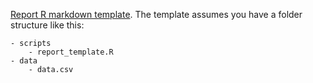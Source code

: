 [Report R markdown template](R/report_template.rmd). The template assumes you have a folder structure like this:

    - scripts
        - report_template.R
    - data
        - data.csv




